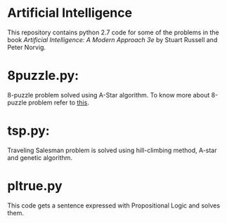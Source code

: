 # Artificial Intelligence
This repository contains python 2.7 code for some of the problems in the book *Artificial Intelligence: A Modern Approach 3e* by Stuart Russell and Peter Norvig.


# 8puzzle.py:

8-puzzle problem solved using A-Star algorithm. To know more about 8-puzzle problem refer to [this](http://www.d.umn.edu/~jrichar4/8puz.html).

# tsp.py:

Traveling Salesman problem is solved using hill-climbing method, A-star and genetic algorithm.

# pltrue.py

This code gets a sentence expressed with Propositional Logic and solves them.
